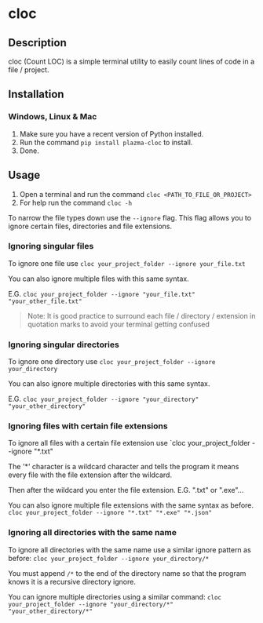 # cloc

## Description
cloc (Count LOC) is a simple terminal utility to easily count lines of code in a file / project. 

## Installation
### Windows, Linux & Mac
1. Make sure you have a recent version of Python installed.
2. Run the command `pip install plazma-cloc` to install.
3. Done.

## Usage
1. Open a terminal and run the command `cloc <PATH_TO_FILE_OR_PROJECT>`
2. For help run the command `cloc -h`

To narrow the file types down use the `--ignore` flag.
This flag allows you to ignore certain files, directories and file extensions.

### Ignoring singular files
To ignore one file use `cloc your_project_folder --ignore your_file.txt`

You can also ignore multiple files with this same syntax.

E.G. `cloc your_project_folder --ignore "your_file.txt" "your_other_file.txt"`

> Note: It is good practice to surround each file / directory / extension in quotation marks to avoid your terminal getting confused

### Ignoring singular directories
To ignore one directory use `cloc your_project_folder --ignore your_directory`

You can also ignore multiple directories with this same syntax.

E.G. `cloc your_project_folder --ignore "your_directory" "your_other_directory"`

### Ignoring files with certain file extensions
To ignore all files with a certain file extension use `cloc your_project_folder --ignore "*.txt"

The '*' character is a wildcard character and tells the program it means every file with the file extension after the wildcard.

Then after the wildcard you enter the file extension. E.G. ".txt" or ".exe"...

You can also ignore multiple file extensions with the same syntax as before.
`cloc your_project_folder --ignore "*.txt" "*.exe" "*.json"`

### Ignoring all directories with the same name
To ignore all directories with the same name use a similar ignore pattern as before:
`cloc your_project_folder --ignore your_directory/*`

You must append `/*` to the end of the directory name so that the program knows it is a recursive directory ignore.

You can ignore multiple directories using a similar command:
`cloc your_project_folder --ignore "your_directory/*" "your_other_directory/*"`

